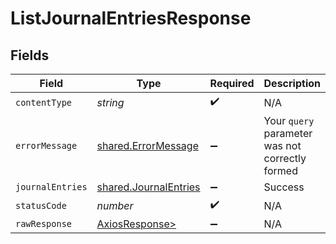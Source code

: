 # ListJournalEntriesResponse


## Fields

| Field                                                          | Type                                                           | Required                                                       | Description                                                    |
| -------------------------------------------------------------- | -------------------------------------------------------------- | -------------------------------------------------------------- | -------------------------------------------------------------- |
| `contentType`                                                  | *string*                                                       | :heavy_check_mark:                                             | N/A                                                            |
| `errorMessage`                                                 | [shared.ErrorMessage](../../models/shared/errormessage.md)     | :heavy_minus_sign:                                             | Your `query` parameter was not correctly formed                |
| `journalEntries`                                               | [shared.JournalEntries](../../models/shared/journalentries.md) | :heavy_minus_sign:                                             | Success                                                        |
| `statusCode`                                                   | *number*                                                       | :heavy_check_mark:                                             | N/A                                                            |
| `rawResponse`                                                  | [AxiosResponse>](https://axios-http.com/docs/res_schema)       | :heavy_minus_sign:                                             | N/A                                                            |